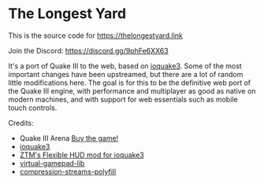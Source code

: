 The Longest Yard
================

This is the source code for https://thelongestyard.link

Join the Discord: https://discord.gg/9phFe6XX63

It's a port of Quake III to the web, based on [ioquake3](https://ioquake3.org). Some of the most important changes have been upstreamed, but there are a lot of random little modifications here. The goal is for this to be the definitive web port of the Quake III engine, with performance and multiplayer as good as native on modern machines, and with support for web essentials such as mobile touch controls. 

Credits:
  * Quake III Arena [Buy the game!](https://store.steampowered.com/app/2200/Quake_III_Arena/)
  * [ioquake3](https://ioquake3.org)
  * [ZTM's Flexible HUD mod for ioquake3](https://github.com/zturtleman/flexible-hud-for-ioq3/)
  * [virtual-gamepad-lib](https://github.com/KW-M/virtual-gamepad-lib)
  * [compression-streams-polyfill](https://github.com/101arrowz/compression-streams-polyfill)